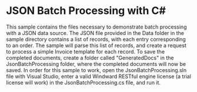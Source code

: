JSON Batch Processing with C#
========
This sample contains the files necessary to demonstrate batch processing with a JSON data source. The JSON file provided in the Data folder in the sample directory contains a list of records, with each entry corresponding to an order. The sample will parse this list of records, and create a request to process a simple Invoice template for each record. To save the completed documents, create a folder called "GeneratedDocs" in the JsonBatchProcessing folder, where the completed documents will now be saved. 
In order for this sample to work, open the JsonBatchProcessing.sln file with Visual Studio, enter a valid Windward RESTful engine license (a trial license will work) in the JsonBatchProcessing.cs file, and run it. 